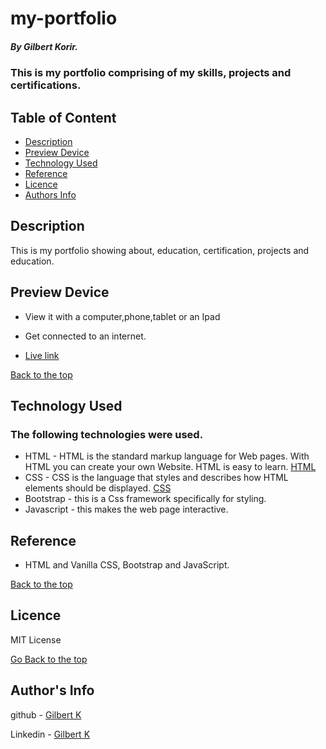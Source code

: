 # my-portfolio

##### By Gilbert Korir.
### This is my portfolio comprising of my skills, projects and certifications.

## Table of Content

+ [Description](#description)
+ [Preview Device](#Preview)
+ [Technology Used](#technology-used)
+ [Reference](#reference)
+ [Licence](#licence)
+ [Authors Info](#author-Info)

## Description
<p>This is my portfolio showing about, education, certification, projects and education.</p>

## Preview Device

* View it with a computer,phone,tablet or an Ipad

* Get connected to an internet.
* [Live link](https://100jared.github.io/my-portfolio/)

[Back to the top](#my-portfolio)

## Technology Used

### The following technologies were used.
* HTML - HTML is the standard markup language for Web pages. With HTML you can create your own Website. HTML is easy to learn. [HTML](https://www.w3schools.com/html/)
* CSS - CSS is the language that styles and describes how HTML elements should be displayed. [CSS](https://www.w3schools.com/css/)
* Bootstrap - this is a Css framework specifically for styling.
* Javascript - this makes the web page interactive.

## Reference

* HTML and Vanilla CSS, Bootstrap and JavaScript.

[Back to the top](#my-portfolio)

## Licence
MIT License

[Go Back to the top](#my-portfolio)

## Author's Info
github - [Gilbert K](https://github.com/100jared)

Linkedin - [Gilbert K](https://www.linkedin.com/public-profile/settings)

